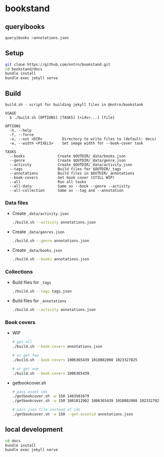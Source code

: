 # bookstand

## queryibooks

```sh
queryibooks >annotations.json
```

## Setup

```sh
git clone https://github.com/nntrn/bookstand.git
cd bookstand/docs
bundle install
bundle exec jekyll serve
```


## Build

```
build.sh - script for building jekyll files in @nntrn/bookstank

USAGE
  $ ./build.sh [OPTIONS] [TASKS] [<ids>...] [file]

OPTIONS
  -h, --help
  -f, --force
  -o, --out <DIR>         Directory to write files to (default: docs)
  -w, --width <PIXELS>    Set image width for --book-cover task

TASKS
  --books               Create $OUTDIR/_data/books.json
  --genre               Create $OUTDIR/_data/genre.json
  --activity            Create $OUTDIR/_data/activity.json
  --tags                Build files for $OUTDIR/_tags
  --annotations         Build files in $OUTDIR/_annotations
  --book-covers         Get book cover (STILL WIP)
  --all                 Run all tasks
  --all-data            Same as --book --genre --activity
  --all-collection      Same as --tag and --annotation
```

### Data files

* Create `_data/activity.json`
  ```sh
  ./build.sh --activity annotations.json
  ```

* Create `_data/genres.json`
  ```sh
  ./build.sh --genre annotations.json
  ```

* Create `_data/books.json`
  ```sh
  ./build.sh --books annotations.json
  ```

### Collections

* Build files for `_tags`
  ```sh
  ./build.sh --tags tags.json
  ```

* Build files for `_annotations`
  ```sh
  ./build.sh --activity annotations.json
  ```

### Book covers

* WIP
  ```sh
  # get all
  ./build.sh --book-covers annotations.json

  # or get few
  ./build.sh --book-covers 1006365439 1018802008 1023327825

  # or get one
  ./build.sh --book-covers 1006365439
  ```

* getbookcover.sh
  ```sh
  # pass asset ids
  ./getbookcover.sh -w 150 1483501679
  ./getbookcover.sh -w 150 1001812902 1006365439 1018802008 1023327825

  # pass json file instead of ids
  ./getbookcover.sh -w 150 --get-assetid annotations.json
  ```

## local development

```sh
cd docs
bundle install
bundle exec jekyll serve
```
